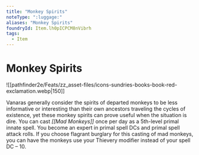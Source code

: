 ```yaml
---
title: "Monkey Spirits"
noteType: ":luggage:"
aliases: "Monkey Spirits"
foundryId: Item.lh0pICPCM8nVibrh
tags:
  - Item
---
```


# Monkey Spirits
![[pathfinder2e/Feats/zz_asset-files/icons-sundries-books-book-red-exclamation.webp|150]]

Vanaras generally consider the spirits of departed monkeys to be less informative or interesting than their own ancestors traveling the cycles of existence, yet these monkey spirits can prove useful when the situation is dire. You can cast _[[Mad Monkeys]]_ once per day as a 5th-level primal innate spell. You become an expert in primal spell DCs and primal spell attack rolls. If you choose flagrant burglary for this casting of mad monkeys, you can have the monkeys use your Thievery modifier instead of your spell DC – 10.
